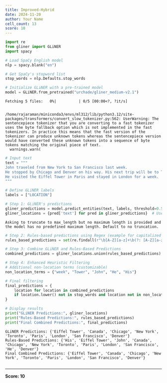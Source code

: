 ```yaml
---
title: Improved-Hybrid
date: 2024-11-20
author: Your Name
cell_count: 13
score: 10
---
```


```python
import re
from gliner import GLiNER
import spacy
```


```python
# Load SpaCy English model
nlp = spacy.blank("en")
```


```python
# Get SpaCy's stopword list
stop_words = nlp.Defaults.stop_words
```


```python
# Initialize GLiNER with a pre-trained model
model = GLiNER.from_pretrained("urchade/gliner_medium-v2.1")
```


    Fetching 5 files:   0%|          | 0/5 [00:00<?, ?it/s]


    /home/rajaraman/miniconda3/envs/ml312/lib/python3.12/site-packages/transformers/convert_slow_tokenizer.py:562: UserWarning: The sentencepiece tokenizer that you are converting to a fast tokenizer uses the byte fallback option which is not implemented in the fast tokenizers. In practice this means that the fast version of the tokenizer can produce unknown tokens whereas the sentencepiece version would have converted these unknown tokens into a sequence of byte tokens matching the original piece of text.
      warnings.warn(



```python
# Input text
text = """
John traveled from New York to San Francisco last week. 
He stopped by Chicago and Denver on his way. His next trip will be to Toronto, Canada. 
He visited the Eiffel Tower in Paris and stayed in London for a week.
"""
```


```python
# Define GLiNER labels
labels = ["LOCATION"]
```


```python
# Step 1: GLiNER's predictions
gliner_predictions = model.predict_entities(text, labels, threshold=0.5)
gliner_locations = {pred['text'] for pred in gliner_predictions}  # Use a set for easy merging
```

    Asking to truncate to max_length but no maximum length is provided and the model has no predefined maximum length. Default to no truncation.



```python
# Step 2: Rules-based predictions using Regex (example for capitalized words indicating locations)
rules_based_predictions = set(re.findall(r"\b[A-Z][a-z]+\b(?: [A-Z][a-z]+)*", text))
```


```python
# Step 3: Combine GLiNER and Rules-Based Predictions
combined_predictions = gliner_locations.union(rules_based_predictions)
```


```python
# Step 4: Enhanced Heuristic Filtering
# Additional non-location terms (customizable)
non_location_terms = {"week", "Tower", "John", "He", "His"}
```


```python
# Final filtering
final_predictions = {
    location for location in combined_predictions
    if location.lower() not in stop_words and location not in non_location_terms
}
```


```python
# Display results
print("GLiNER Predictions:", gliner_locations)
print("Rules-Based Predictions:", rules_based_predictions)
print("Final Combined Predictions:", final_predictions)
```

    GLiNER Predictions: {'Eiffel Tower', 'Canada', 'Chicago', 'New York', 'Toronto', 'Paris', 'London', 'San Francisco', 'Denver'}
    Rules-Based Predictions: {'His', 'Eiffel Tower', 'John', 'Canada', 'Chicago', 'New York', 'Toronto', 'Paris', 'London', 'San Francisco', 'He', 'Denver'}
    Final Combined Predictions: {'Eiffel Tower', 'Canada', 'Chicago', 'New York', 'Toronto', 'Paris', 'London', 'San Francisco', 'Denver'}



```python

```


---
**Score: 10**